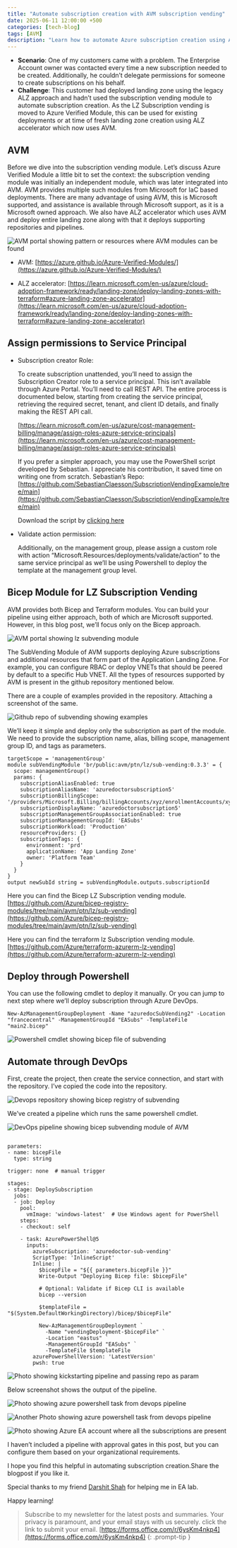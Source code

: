 ```yaml
---
title: "Automate subscription creation with AVM subscription vending"
date: 2025-06-11 12:00:00 +500
categories: [tech-blog]
tags: [AVM]
description: "Learn how to automate Azure subscription creation using AVM’s Subcription Vending module with Bicep and Azure DevOps. Deploy application LZ subscription"
---
```

* **Scenario**: One of my customers came with a problem. The Enterprise Account owner was contacted every time a new subscription needed to be created. Additionally, he couldn’t delegate permissions for someone to create subscriptions on his behalf.
* **Challenge**: This customer had deployed landing zone using the legacy ALZ approach and hadn’t used the subscription vending module to automate subscription creation. As the LZ Subscription vending is moved to Azure Verified Module, this can be used for existing deployments or at time of fresh landing zone creation using ALZ accelerator which now uses AVM.

## AVM
Before we dive into the subscription vending module. Let’s discuss Azure Verified Module a little bit to set the context: the subscription vending module was initially an independent module, which was later integrated into AVM. AVM provides multiple such modules from Microsoft for IaC based deployments. There are many advantage of using AVM, this is Microsoft supported, and assistance is available through Microsoft support, as it is a Microsoft owned approach. We also have ALZ accelerator which uses AVM and deploy entire landing zone along with that it deploys supporting repositories and pipelines.

![AVM portal showing pattern or resources where AVM modules can be found](https://raw.githubusercontent.com/qureshiaquib/qureshiaquib.github.io/main/assets/11062025/avm-pattern-portal.jpg)

* AVM: [https://azure.github.io/Azure-Verified-Modules/](https://azure.github.io/Azure-Verified-Modules/)

* ALZ accelerator: [https://learn.microsoft.com/en-us/azure/cloud-adoption-framework/ready/landing-zone/deploy-landing-zones-with-terraform#azure-landing-zone-accelerator](https://learn.microsoft.com/en-us/azure/cloud-adoption-framework/ready/landing-zone/deploy-landing-zones-with-terraform#azure-landing-zone-accelerator)

## Assign permissions to Service Principal
* Subscription creator Role:

  To create subscription unattended, you’ll need to assign the Subscription Creator role to a service principal. This isn’t available through Azure Portal. You’ll need to call REST API.
  The entire process is documented below, starting from creating the service principal, retrieving the required secret, tenant, and client ID details, and finally making the REST API call. 
  
  [https://learn.microsoft.com/en-us/azure/cost-management-billing/manage/assign-roles-azure-service-principals](https://learn.microsoft.com/en-us/azure/cost-management-billing/manage/assign-roles-azure-service-principals)

  If you prefer a simpler approach, you may use the PowerShell script developed by Sebastian. I appreciate his contribution, it saved time on writing one from scratch.
  Sebastian’s Repo: [https://github.com/SebastianClaesson/SubscriptionVendingExample/tree/main](https://github.com/SebastianClaesson/SubscriptionVendingExample/tree/main)

  Download the script by [clicking here](https://raw.githubusercontent.com/qureshiaquib/qureshiaquib.github.io/main/assets/11062025/New-EnterpriseAgreementRoleAssignment.ps1)

* Validate action permission:

  Additionally, on the management group, please assign a custom role with action “Microsoft.Resources/deployments/validate/action” to the same service principal as we’ll be using Powershell to deploy the template at the management group level.

## Bicep Module for LZ Subscription Vending
AVM provides both Bicep and Terraform modules. You can build your pipeline using either approach, both of which are Microsoft supported. However, in this blog post, we’ll focus only on the Bicep approach.

![AVM portal showing lz subvending module](https://raw.githubusercontent.com/qureshiaquib/qureshiaquib.github.io/main/assets/11062025/lz-sub-vending-avm-module.jpg)

The SubVending Module of AVM supports deploying Azure subscriptions and additional resources that form part of the Application Landing Zone. For example, you can configure RBAC or deploy VNETs that should be peered by default to a specific Hub VNET.
All the types of resources supported by AVM is present in the github repository mentioned below.

There are a couple of examples provided in the repository. Attaching a screenshot of the same.

![Github repo of subvending showing examples](https://raw.githubusercontent.com/qureshiaquib/qureshiaquib.github.io/main/assets/11062025/github-repo-showing-sub-vending-examples.jpg)

We’ll keep it simple and deploy only the subscription as part of the module.
We need to provide the subscription name, alias, billing scope, management group ID, and tags as parameters.

```shell
targetScope = 'managementGroup'
module subVendingModule 'br/public:avm/ptn/lz/sub-vending:0.3.3' = {
  scope: managementGroup()
  params: {
    subscriptionAliasEnabled: true
    subscriptionAliasName: 'azuredoctorsubscription5'
    subscriptionBillingScope: '/providers/Microsoft.Billing/billingAccounts/xyz/enrollmentAccounts/xyz'
    subscriptionDisplayName: 'azuredoctorsubscription5'
    subscriptionManagementGroupAssociationEnabled: true
    subscriptionManagementGroupId: 'EASubs'
    subscriptionWorkload: 'Production'
    resourceProviders: {}
    subscriptionTags: {
      environment: 'prd'
      applicationName: 'App Landing Zone'
      owner: 'Platform Team'
    }
  }
}
output newSubId string = subVendingModule.outputs.subscriptionId
```
Here you can find the Bicep LZ Subscription vending module.
[https://github.com/Azure/bicep-registry-modules/tree/main/avm/ptn/lz/sub-vending](https://github.com/Azure/bicep-registry-modules/tree/main/avm/ptn/lz/sub-vending)

Here you can find the terraform lz Subscription vending module.
[https://github.com/Azure/terraform-azurerm-lz-vending](https://github.com/Azure/terraform-azurerm-lz-vending)

## Deploy through Powershell

You can use the following cmdlet to deploy it manually. Or you can jump to next step where we’ll deploy subscription through Azure DevOps.

```shell
New-AzManagementGroupDeployment -Name "azuredocSubVending2" -Location "francecentral" -ManagementGroupId "EASubs" -TemplateFile "main2.bicep"
```
![Powershell cmdlet showing bicep file of subvending](https://raw.githubusercontent.com/qureshiaquib/qureshiaquib.github.io/main/assets/11062025/powershell-output.jpg)


## Automate through DevOps
First, create the project, then create the service connection, and start with the repository.
I’ve copied the code into the repository.

![Devops repository showing bicep registry of subvending](https://raw.githubusercontent.com/qureshiaquib/qureshiaquib.github.io/main/assets/11062025/devops-repository.jpg)

We’ve created a pipeline which runs the same powershell cmdlet.

![DevOps pipeline showing bicep subvending module of AVM](https://raw.githubusercontent.com/qureshiaquib/qureshiaquib.github.io/main/assets/11062025/azure-pipeline-avm.jpg)

```shell

parameters:
- name: bicepFile
  type: string

trigger: none  # manual trigger

stages:
- stage: DeploySubscription
  jobs:
  - job: Deploy
    pool:
      vmImage: 'windows-latest'  # Use Windows agent for PowerShell
    steps:
    - checkout: self

    - task: AzurePowerShell@5
      inputs:
        azureSubscription: 'azuredoctor-sub-vending'
        ScriptType: 'InlineScript'
        Inline: |
          $bicepFile = "${{ parameters.bicepFile }}"
          Write-Output "Deploying Bicep file: $bicepFile"

          # Optional: Validate if Bicep CLI is available
          bicep --version

          $templateFile = "$(System.DefaultWorkingDirectory)/bicep/$bicepFile"

          New-AzManagementGroupDeployment `
            -Name "vendingDeployment-$bicepFile" `
            -Location "eastus" `
            -ManagementGroupId "EASubs" `
            -TemplateFile $templateFile
        azurePowerShellVersion: 'LatestVersion'
        pwsh: true

```

![Photo showing kickstarting pipeline and passing repo as param](https://raw.githubusercontent.com/qureshiaquib/qureshiaquib.github.io/main/assets/11062025/run-pipeline-manually.jpg)

Below screenshot shows the output of the pipeline.

![Photo showing azure powershell task from devops pipeline](https://raw.githubusercontent.com/qureshiaquib/qureshiaquib.github.io/main/assets/11062025/azure-powershell-task.jpg)

![Another Photo showing azure powershell task from devops pipeline](https://raw.githubusercontent.com/qureshiaquib/qureshiaquib.github.io/main/assets/11062025/azure-powershell-task2.jpg)

![Photo showing Azure EA account where all the subscriptions are present](https://raw.githubusercontent.com/qureshiaquib/qureshiaquib.github.io/main/assets/11062025/azure-portal-subscription-created.jpg)

I haven’t included a pipeline with approval gates in this post, but you can configure them based on your organizational requirements.

I hope you find this helpful in automating subscription creation.Share the blogpost if you like it.

Special thanks to my friend [Darshit Shah](https://www.linkedin.com/in/darushah/) for helping me in EA lab.

Happy learning!

>Subscribe to my newsletter for the latest posts and summaries. Your privacy is paramount, and your email stays with us securely.
click the link to submit your email.
[https://forms.office.com/r/6ysKm4nkp4](https://forms.office.com/r/6ysKm4nkp4)
{: .prompt-tip }